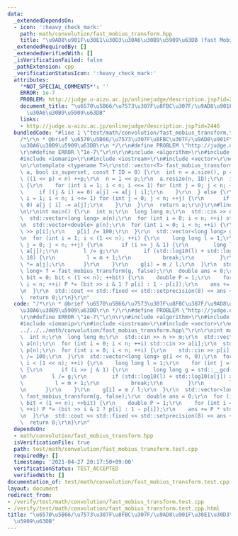 ```yaml
---
data:
  _extendedDependsOn:
  - icon: ':heavy_check_mark:'
    path: math/convolution/fast_mobius_transform.hpp
    title: "\u9AD8\u901F\u30E1\u30D3\u30A6\u30B9\u5909\u63DB (fast Mobius transform)"
  _extendedRequiredBy: []
  _extendedVerifiedWith: []
  _isVerificationFailed: false
  _pathExtension: cpp
  _verificationStatusIcon: ':heavy_check_mark:'
  attributes:
    '*NOT_SPECIAL_COMMENTS*': ''
    ERROR: 1e-7
    PROBLEM: http://judge.u-aizu.ac.jp/onlinejudge/description.jsp?id=2446
    document_title: "\u6570\u5B66/\u7573\u307F\u8FBC\u307F/\u9AD8\u901F\u30E1\u30D3\
      \u30A6\u30B9\u5909\u63DB"
    links:
    - http://judge.u-aizu.ac.jp/onlinejudge/description.jsp?id=2446
  bundledCode: "#line 1 \"test/math/convolution/fast_mobius_transform.test.cpp\"\n\
    /*\r\n * @brief \u6570\u5B66/\u7573\u307F\u8FBC\u307F/\u9AD8\u901F\u30E1\u30D3\
    \u30A6\u30B9\u5909\u63DB\r\n */\r\n#define PROBLEM \"http://judge.u-aizu.ac.jp/onlinejudge/description.jsp?id=2446\"\
    \r\n#define ERROR \"1e-7\"\r\n\r\n#include <algorithm>\r\n#include <cmath>\r\n\
    #include <iomanip>\r\n#include <iostream>\r\n#include <vector>\r\n#line 3 \"math/convolution/fast_mobius_transform.hpp\"\
    \n\r\ntemplate <typename T>\r\nstd::vector<T> fast_mobius_transform(std::vector<T>\
    \ a, bool is_superset, const T ID = 0) {\r\n  int n = a.size(), p = 1;\r\n  while\
    \ ((1 << p) < n) ++p;\r\n  n = 1 << p;\r\n  a.resize(n, ID);\r\n  if (is_superset)\
    \ {\r\n    for (int i = 1; i < n; i <<= 1) for (int j = 0; j < n; ++j) {\r\n \
    \     if ((j & i) == 0) a[j] -= a[j | i];\r\n    }\r\n  } else {\r\n    for (int\
    \ i = 1; i < n; i <<= 1) for (int j = 0; j < n; ++j) {\r\n      if ((j & i) ==\
    \ 0) a[j | i] -= a[j];\r\n    }\r\n  }\r\n  return a;\r\n}\r\n#line 13 \"test/math/convolution/fast_mobius_transform.test.cpp\"\
    \n\r\nint main() {\r\n  int n;\r\n  long long m;\r\n  std::cin >> n >> m;\r\n\
    \  std::vector<long long> a(n);\r\n  for (int i = 0; i < n; ++i) std::cin >> a[i];\r\
    \n  std::vector<double> p(n);\r\n  for (int i = 0; i < n; ++i) {\r\n    std::cin\
    \ >> p[i];\r\n    p[i] /= 100;\r\n  }\r\n  std::vector<long long> g(1 << n, 0);\r\
    \n  for (int i = 1; i < (1 << n); ++i) {\r\n    long long l = 1;\r\n    for (int\
    \ j = 0; j < n; ++j) {\r\n      if (i >> j & 1) {\r\n        long long g = std::__gcd(l,\
    \ a[j]);\r\n        l /= g;\r\n        if (std::log10(l) + std::log10(a[j]) >\
    \ 18) {\r\n          l = m + 1;\r\n          break;\r\n        }\r\n        l\
    \ *= a[j];\r\n      }\r\n    }\r\n    g[i] = m / l;\r\n  }\r\n  std::vector<long\
    \ long> f = fast_mobius_transform(g, false);\r\n  double ans = 0;\r\n  for (int\
    \ bit = 0; bit < (1 << n); ++bit) {\r\n    double P = 1;\r\n    for (int i = 0;\
    \ i < n; ++i) P *= (bit >> i & 1 ? p[i] : 1 - p[i]);\r\n    ans += P * std::abs(f[bit]);\r\
    \n  }\r\n  std::cout << std::fixed << std::setprecision(8) << ans << '\\n';\r\n\
    \  return 0;\r\n}\r\n"
  code: "/*\r\n * @brief \u6570\u5B66/\u7573\u307F\u8FBC\u307F/\u9AD8\u901F\u30E1\u30D3\
    \u30A6\u30B9\u5909\u63DB\r\n */\r\n#define PROBLEM \"http://judge.u-aizu.ac.jp/onlinejudge/description.jsp?id=2446\"\
    \r\n#define ERROR \"1e-7\"\r\n\r\n#include <algorithm>\r\n#include <cmath>\r\n\
    #include <iomanip>\r\n#include <iostream>\r\n#include <vector>\r\n#include \"\
    ../../../math/convolution/fast_mobius_transform.hpp\"\r\n\r\nint main() {\r\n\
    \  int n;\r\n  long long m;\r\n  std::cin >> n >> m;\r\n  std::vector<long long>\
    \ a(n);\r\n  for (int i = 0; i < n; ++i) std::cin >> a[i];\r\n  std::vector<double>\
    \ p(n);\r\n  for (int i = 0; i < n; ++i) {\r\n    std::cin >> p[i];\r\n    p[i]\
    \ /= 100;\r\n  }\r\n  std::vector<long long> g(1 << n, 0);\r\n  for (int i = 1;\
    \ i < (1 << n); ++i) {\r\n    long long l = 1;\r\n    for (int j = 0; j < n; ++j)\
    \ {\r\n      if (i >> j & 1) {\r\n        long long g = std::__gcd(l, a[j]);\r\
    \n        l /= g;\r\n        if (std::log10(l) + std::log10(a[j]) > 18) {\r\n\
    \          l = m + 1;\r\n          break;\r\n        }\r\n        l *= a[j];\r\
    \n      }\r\n    }\r\n    g[i] = m / l;\r\n  }\r\n  std::vector<long long> f =\
    \ fast_mobius_transform(g, false);\r\n  double ans = 0;\r\n  for (int bit = 0;\
    \ bit < (1 << n); ++bit) {\r\n    double P = 1;\r\n    for (int i = 0; i < n;\
    \ ++i) P *= (bit >> i & 1 ? p[i] : 1 - p[i]);\r\n    ans += P * std::abs(f[bit]);\r\
    \n  }\r\n  std::cout << std::fixed << std::setprecision(8) << ans << '\\n';\r\n\
    \  return 0;\r\n}\r\n"
  dependsOn:
  - math/convolution/fast_mobius_transform.hpp
  isVerificationFile: true
  path: test/math/convolution/fast_mobius_transform.test.cpp
  requiredBy: []
  timestamp: '2021-04-27 20:17:50+09:00'
  verificationStatus: TEST_ACCEPTED
  verifiedWith: []
documentation_of: test/math/convolution/fast_mobius_transform.test.cpp
layout: document
redirect_from:
- /verify/test/math/convolution/fast_mobius_transform.test.cpp
- /verify/test/math/convolution/fast_mobius_transform.test.cpp.html
title: "\u6570\u5B66/\u7573\u307F\u8FBC\u307F/\u9AD8\u901F\u30E1\u30D3\u30A6\u30B9\
  \u5909\u63DB"
---
```

